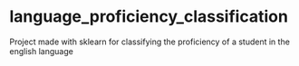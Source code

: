 # language_proficiency_classification
Project made with sklearn for classifying the proficiency of a student in the english language

